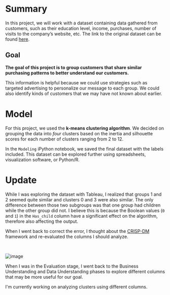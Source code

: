 # Summary
In this project, we will work with a dataset containing data gathered from customers, such as their education level, income, purchases, number of visits to the company’s website, etc. The link to the original dataset can be found [here](https://www.kaggle.com/imakash3011/customer-personality-analysis).

## Goal
__The goal of this project is to group customers that share similar purchasing patterns to better understand our customers.__

This information is helpful because we could use strategies such as targeted advertising to personalize our message to each group. We could also identify kinds of customers that we may have not known about earlier. 

# Model
For this project, we used the **k-means clustering algorithm**. We decided on grouping the data into *four* clusters based on the inertia and silhouette scores for each number of clusters ranging from 2 to 12.

In the `Modeling` iPython notebook, we saved the final dataset with the labels included. This dataset can be explored further using spreadsheets, visualization software, or Python/R.

# Update
While I was exploring the dataset with Tableau, I realized that groups 1 and 2 seemed quite similar and clusters 0 and 3 were also similar. The only difference between those two subgroups was that one group had children while the other group did not. I believe this is because the Boolean values (`0` and `1`) in the `Has_child` column have a significant effect on the algorithm, therefore also affecting the output.

When I went back to correct the error, I thought about the [CRISP-DM](https://en.wikipedia.org/wiki/Cross-industry_standard_process_for_data_mining) framework and re-evaluated the columns I should analyze.

<br>

![image](https://www.researchgate.net/profile/Vernon-Dsouza/publication/326235288/figure/fig1/AS:645518493495296@1530915010595/CRISP-DM-Model-Taylor-2017.png)

When I was in the Evaluation stage, I went back to the Business Understanding and Data Understanding phases to explore different columns that may be more useful for our goal.

I'm currently working on analyzing clusters using different columns.
